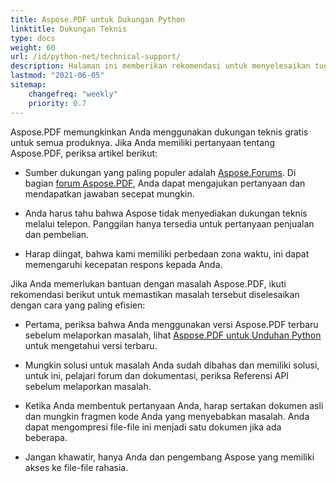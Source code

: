 ```yaml
---
title: Aspose.PDF untuk Dukungan Python
linktitle: Dukungan Teknis
type: docs
weight: 60
url: /id/python-net/technical-support/
description: Halaman ini memberikan rekomendasi untuk menyelesaikan tugas Anda dengan cepat dan berkualitas menggunakan Aspose.PDF untuk Python.
lastmod: "2021-06-05"
sitemap:
    changefreq: "weekly"
    priority: 0.7
---
```


Aspose.PDF memungkinkan Anda menggunakan dukungan teknis gratis untuk semua produknya. Jika Anda memiliki pertanyaan tentang Aspose.PDF, periksa artikel berikut:

- Sumber dukungan yang paling populer adalah [Aspose.Forums](https://forum.aspose.com/). Di bagian [forum Aspose.PDF](https://forum.aspose.com/c/pdf/10), Anda dapat mengajukan pertanyaan dan mendapatkan jawaban secepat mungkin.

- Anda harus tahu bahwa Aspose tidak menyediakan dukungan teknis melalui telepon. Panggilan hanya tersedia untuk pertanyaan penjualan dan pembelian.

- Harap diingat, bahwa kami memiliki perbedaan zona waktu, ini dapat memengaruhi kecepatan respons kepada Anda.

Jika Anda memerlukan bantuan dengan masalah Aspose.PDF, ikuti rekomendasi berikut untuk memastikan masalah tersebut diselesaikan dengan cara yang paling efisien:

- Pertama, periksa bahwa Anda menggunakan versi Aspose.PDF terbaru sebelum melaporkan masalah, lihat [Aspose.PDF untuk Unduhan Python](https://pypi.org/project/aspose-pdf/) untuk mengetahui versi terbaru.

- Mungkin solusi untuk masalah Anda sudah dibahas dan memiliki solusi, untuk ini, pelajari forum dan dokumentasi, periksa Referensi API sebelum melaporkan masalah.

- Ketika Anda membentuk pertanyaan Anda, harap sertakan dokumen asli dan mungkin fragmen kode Anda yang menyebabkan masalah. Anda dapat mengompresi file-file ini menjadi satu dokumen jika ada beberapa.

- Jangan khawatir, hanya Anda dan pengembang Aspose yang memiliki akses ke file-file rahasia.